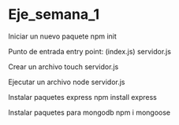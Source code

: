 # Eje_semana_1

Iniciar un nuevo paquete
	npm init 

Punto de entrada
	entry point: (index.js) servidor.js

Crear un archivo 
	touch servidor.js

Ejecutar un archivo 
	node servidor.js

Instalar paquetes express
	npm install express

Instalar paquetes para mongodb
	npm i mongoose